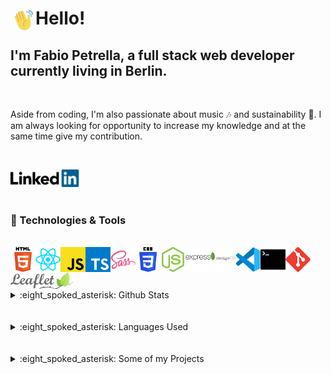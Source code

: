 # Hello! <img align="left" alt="waving" width="40px" src="./img/waving-hi.gif" />

## I'm Fabio Petrella, a full stack web developer currently living in Berlin.

<br />

Aside from coding, I'm also passionate about music 🎶 and sustainability 🌳.
I am always looking for opportunity to increase my knowledge and at the same time give my contribution.

<br />

[<img src="./img/linkedinlogo.png" width="110px" />](https://www.linkedin.com/in/fabio-petrella-676417b5/)
<br />
<br />

### 🔧 Technologies & Tools

<br />

<img align="left" alt="HTML5" width="40px" src="./img/html.png" />
<img align="left" alt="React" width="40px" src="./img/react.png" />
<img align="left" alt="JavaScript" width="40px" src="./img/javascript.png" />
<img align="left" alt="TypeScript" width="40px" src="./img/typescript.png" />
<img align="left" alt="Sass" width="40px" src="./img/sass.png" />
<img align="left" alt="CSS3" width="40px" src="./img/css.png" />
<img align="left" alt="Node.js" width="40px" src="./img/nodejs.png" />
<img align="left" alt="Express" width="40px" src="./img/express.png" />
<img align="left" alt="MongoDB" width="40px" src="./img/mongodb.png" />
<img align="left" alt="Visual Studio Code" width="40px" src="./img/vscode.png" />
<img align="left" alt="Terminal" width="40px" src="./img/terminal.png" />
<img align="left" alt="Git" width="40px" src="./img/git.png" />
<img align="left" alt="Git" width="100px" src="./img/leafletlogo.png" />

<br />
<br />
<br />
<br />

<details>
  <summary>:eight_spoked_asterisk: Github Stats</summary>
  <br />
  <img src="https://github-readme-stats.vercel.app/api?username=fbphc&&show_icons=true&title_color=222222&icon_color=03A87C&text_color=333333&bg_color=ffffff">
</details>
<br />

<br />
<details>
  <summary>:eight_spoked_asterisk: Languages Used</summary>
  <br />
  <img src="https://github-readme-stats.vercel.app/api/top-langs/?username=fbphc&layout=compact&bg_color=ffffff&text_color=333333">
</details>
<br />
<br />

<details>
  <summary>:eight_spoked_asterisk: Some of my Projects</summary>
  <br />
  <br />
    EV-connection
    <br />
    <img alt="evConnection" width="400px" src="./img/06evcon.gif" />
    <br />
    <br />
    SightSpot
    <br />
    <img alt="SightSpot" width="400px" src="./img/02sight.gif" />
    <br />
    <br />
    Excuse Gen v1
    <br />
    <img alt="Excuse Gen v1" width="400px" src="./img/07exgen.gif" />
    <br />
    
  
</details>


